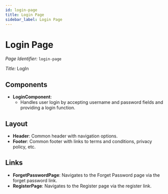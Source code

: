 ```yaml
---
id: login-page
title: Login Page
sidebar_label: Login Page
---
```


# Login Page

*Page Identifier:* `login-page`

*Title:* LogIn

## Components
- **LoginComponent**: 
  - Handles user login by accepting username and password fields and providing a login function.

## Layout
- **Header**: Common header with navigation options.
- **Footer**: Common footer with links to terms and conditions, privacy policy, etc.

## Links
- **ForgetPasswordPage**: Navigates to the Forget Password page via the forget password link.
- **RegisterPage**: Navigates to the Register page via the register link.
